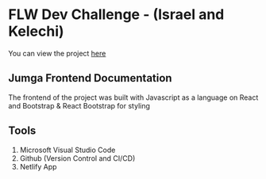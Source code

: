 # FLW Dev Challenge - (Israel and Kelechi)

You can view the project [here](https://jumgafw.netlify.app)

## Jumga Frontend Documentation

The frontend of the project was built with Javascript as a language on React and Bootstrap & React Bootstrap for styling

## Tools

1. Microsoft Visual Studio Code
2. Github (Version Control and CI/CD)
3. Netlify App
